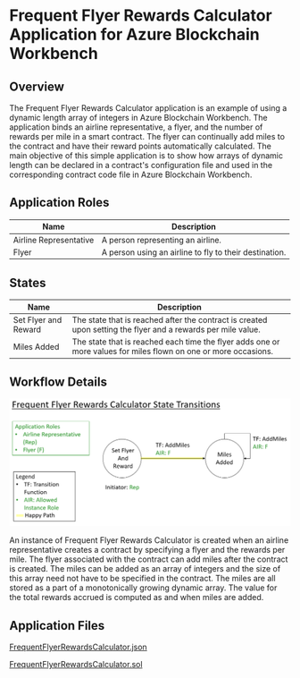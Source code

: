 Frequent Flyer Rewards Calculator Application for Azure Blockchain Workbench
====================================================

Overview 
---------
The Frequent Flyer Rewards Calculator application is an example of using a dynamic length array of integers in Azure Blockchain Workbench.  The application binds an airline representative, a flyer, and the number of rewards per mile in a smart contract.  The flyer can continually add miles to the contract and have their reward points automatically calculated. The main objective of this simple application is to show how arrays of dynamic length can be declared in a contract's configuration file and used in the corresponding contract code file in Azure Blockchain Workbench. 

Application Roles 
------------------
| Name       | Description                                                                                         |
|------------|-----------------------------------------------------------------------------------------------------|
| Airline Representative| A person representing an airline.                                           |
| Flyer| A person using an airline to fly to their destination.                                           |

States 
-------
| Name                 | Description                                                                                                 |
|----------------------|-------------------------------------------------------------------------------------------------------------|
| Set Flyer and Reward| The state that is reached after the contract is created upon setting the flyer and a rewards per mile value.                                                    |
| Miles Added | The state that is reached each time the flyer adds one or more values for miles flown on one or more occasions.                                                                       |

Workflow Details
----------------
![](media/FrequentFlyerRewardsCalculator.PNG)

An instance of Frequent Flyer Rewards Calculator is created when an airline representative creates a contract by specifying a flyer and the rewards per mile.  The flyer associated with the contract can add miles after the contract is created.  The miles can be added as an array of integers and the size of this array need not have to be specified in the contract.  The miles are all stored as a part of a monotonically growing dynamic array.  The value for the total rewards accrued is computed as and when miles are added.


Application Files
-----------------
[FrequentFlyerRewardsCalculator.json](./ethereum/FrequentFlyerRewardsCalculator.json)

[FrequentFlyerRewardsCalculator.sol](./ethereum/FrequentFlyerRewardsCalculator.sol)
